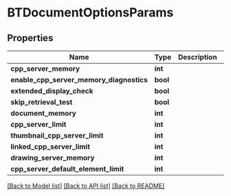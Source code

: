 # BTDocumentOptionsParams

## Properties
Name | Type | Description | Notes
------------ | ------------- | ------------- | -------------
**cpp_server_memory** | **int** |  | [optional] 
**enable_cpp_server_memory_diagnostics** | **bool** |  | [optional] 
**extended_display_check** | **bool** |  | [optional] 
**skip_retrieval_test** | **bool** |  | [optional] 
**document_memory** | **int** |  | [optional] 
**cpp_server_limit** | **int** |  | [optional] 
**thumbnail_cpp_server_limit** | **int** |  | [optional] 
**linked_cpp_server_limit** | **int** |  | [optional] 
**drawing_server_memory** | **int** |  | [optional] 
**cpp_server_default_element_limit** | **int** |  | [optional] 

[[Back to Model list]](../README.md#documentation-for-models) [[Back to API list]](../README.md#documentation-for-api-endpoints) [[Back to README]](../README.md)


